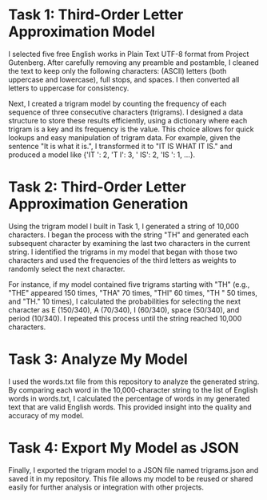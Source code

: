 <h1>Task 1: Third-Order Letter Approximation Model</h1> 
I selected five free English works in Plain Text UTF-8 format from Project Gutenberg. After carefully removing any preamble and postamble, I cleaned the text to keep only the following characters: (ASCII) letters (both uppercase and lowercase), full stops, and spaces. I then converted all letters to uppercase for consistency.

Next, I created a trigram model by counting the frequency of each sequence of three consecutive characters (trigrams). I designed a data structure to store these results efficiently, using a dictionary where each trigram is a key and its frequency is the value. This choice allows for quick lookups and easy manipulation of trigram data. For example, given the sentence "It is what it is.", I transformed it to "IT IS WHAT IT IS." and produced a model like {'IT ': 2, 'T I': 3, ' IS': 2, 'IS ': 1, ...}.

<h1>Task 2: Third-Order Letter Approximation Generation</h1>
Using the trigram model I built in Task 1, I generated a string of 10,000 characters. I began the process with the string "TH" and generated each subsequent character by examining the last two characters in the current string. I identified the trigrams in my model that began with those two characters and used the frequencies of the third letters as weights to randomly select the next character.

For instance, if my model contained five trigrams starting with "TH" (e.g., "THE" appeared 150 times, "THA" 70 times, "THI" 60 times, "TH " 50 times, and "TH." 10 times), I calculated the probabilities for selecting the next character as E (150/340), A (70/340), I (60/340), space (50/340), and period (10/340). I repeated this process until the string reached 10,000 characters.

<h1>Task 3: Analyze My Model</h1>
I used the words.txt file from this repository to analyze the generated string. By comparing each word in the 10,000-character string to the list of English words in words.txt, I calculated the percentage of words in my generated text that are valid English words. This provided insight into the quality and accuracy of my model.

<h1>Task 4: Export My Model as JSON</h1>
Finally, I exported the trigram model to a JSON file named trigrams.json and saved it in my repository. This file allows my model to be reused or shared easily for further analysis or integration with other projects.
